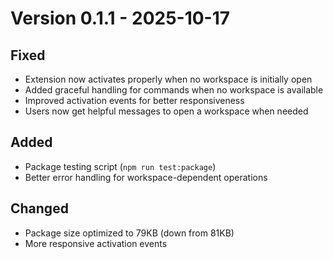 # Version 0.1.1 - 2025-10-17

## Fixed
- Extension now activates properly when no workspace is initially open
- Added graceful handling for commands when no workspace is available
- Improved activation events for better responsiveness
- Users now get helpful messages to open a workspace when needed

## Added
- Package testing script (`npm run test:package`)
- Better error handling for workspace-dependent operations

## Changed
- Package size optimized to 79KB (down from 81KB)
- More responsive activation events

[0.1.1]: https://github.com/jnahian/code-context-notes/releases/tag/v0.1.1
